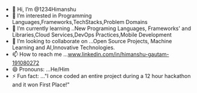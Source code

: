 - 👋 Hi, I’m @1234Himanshu
- 👀 I’m interested in Programming Languages,Frameworks,TechStacks,Problem Domains
- 🌱 I’m currently learning ..New Programing Languages, Frameworks' and Libraries,Cloud Services,DevOps Practices,Mobile Development
- 💞️ I’m looking to collaborate on ...Open Source Projects, Machine Learning and AI,Innovative Technologies.
- 📫 How to reach me ...www.linkedin.com/in/himanshu-gautam-191080272
- 😄 Pronouns: ...He/Him
- ⚡ Fun fact: ..."I once coded an entire project during a 12 hour hackathon and it won First Place!"

<!---
1234Himanshu/1234Himanshu is a ✨ special ✨ repository because its `README.md` (this file) appears on your GitHub profile.
You can click the Preview link to take a look at your changes.
--->
